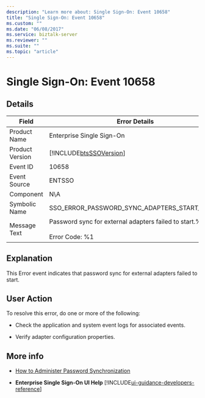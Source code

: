 ```yaml
---
description: "Learn more about: Single Sign-On: Event 10658"
title: "Single Sign-On: Event 10658"
ms.custom: ""
ms.date: "06/08/2017"
ms.service: biztalk-server
ms.reviewer: ""
ms.suite: ""
ms.topic: "article"
---
```

# Single Sign-On: Event 10658
## Details  

| Field | Error Details |
|-----------------|-----------------------------------------------------------------------------------|
|  Product Name   |                             Enterprise Single Sign-On                             |
| Product Version |            [!INCLUDE[btsSSOVersion](../includes/btsssoversion-md.md)]             |
|    Event ID     |                                       10658                                       |
|  Event Source   |                                      ENTSSO                                       |
|    Component    |                                        N\A                                        |
|  Symbolic Name  |                   SSO_ERROR_PASSWORD_SYNC_ADAPTERS_START_FAILED                   |
|  Message Text   | Password sync for external adapters failed to start.%r<br /><br /> Error Code: %1 |

## Explanation  
 This Error event indicates that password sync for external adapters failed to start.  

## User Action  
 To resolve this error, do one or more of the following:  

-   Check the application and system event logs for associated events.  

-   Verify adapter configuration properties.  

## More info  

- [How to Administer Password Synchronization](../core/how-to-administer-password-synchronization.md)  

- **Enterprise Single Sign-On UI Help** [!INCLUDE[ui-guidance-developers-reference](../includes/ui-guidance-developers-reference.md)]
